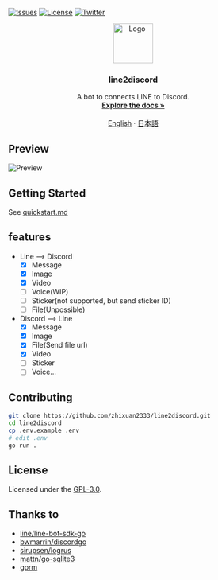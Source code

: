 [![Issues](https://img.shields.io/github/issues/zhixuan2333/line2discord?style=for-the-badge)](https://github.com/zhixuan2333/line2discord/issues)
[![License](https://img.shields.io/github/license/zhixuan2333/line2discord?style=for-the-badge)](./LICENSE)
[![Twitter](https://img.shields.io/twitter/follow/zhixuan2333?style=for-the-badge)](https://twitter.com/zhixuan2333)

<div align="center">
  <a href="https://github.com/zhixuan2333/line2discord">
    <img src="resource/L2D.png" alt="Logo" width="80" height="80">
  </a>

  <h3 align="center">line2discord</h3>

  <p align="center">
    A bot to connects LINE to Discord.
    <br />
    <a href="https://github.com/zhixuan2333/line2discord/blob/master/docs/quickstart.md"><strong>Explore the docs »</strong></a>
    <br />
    <br />
    <a href="https://github.com/zhixuan2333/line2discord/blob/master/docs/quickstart.md">English</a>
    ·
    <a href="https://github.com/zhixuan2333/line2discord/blob/master/docs/quickstart.ja.md">日本語</a>
  </p>
</div>

## Preview

![Preview](./resource/l2d_video.gif)

## Getting Started

See [quickstart.md](./docs/quickstart.md)

## features

-   Line --> Discord
    -   [x] Message
    -   [x] Image
    -   [x] Video
    -   [ ] Voice(WIP)
    -   [ ] Sticker(not supported, but send sticker ID)
    -   [ ] File(Unpossible)
-   Discord --> Line
    -   [x] Message
    -   [x] Image
    -   [x] File(Send file url)
    -   [x] Video
    -   [ ] Sticker
    -   [ ] Voice...

## Contributing

```sh
git clone https://github.com/zhixuan2333/line2discord.git
cd line2discord
cp .env.example .env
# edit .env
go run .
```

## License

Licensed under the [GPL-3.0](./LICENSE).

## Thanks to

-   [line/line-bot-sdk-go](https://github.com/line/line-bot-sdk-go)
-   [bwmarrin/discordgo](https://github.com/bwmarrin/discordgo)
-   [sirupsen/logrus](https://github.com/sirupsen/logrus)
-   [mattn/go-sqlite3](https://github.com/mattn/go-sqlite3)
-   [gorm](https://gorm.io/)
